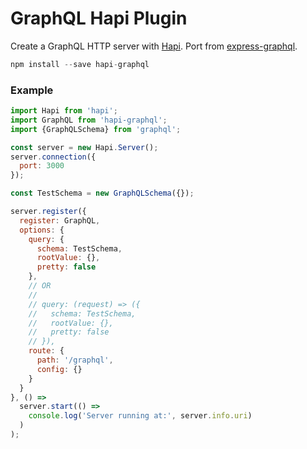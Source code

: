 # GraphQL Hapi Plugin

Create a GraphQL HTTP server with [Hapi](http://hapijs.com).
Port from [express-graphql](https://github.com/graphql/express-graphql).

```js
npm install --save hapi-graphql
```

### Example

```js
import Hapi from 'hapi';
import GraphQL from 'hapi-graphql';
import {GraphQLSchema} from 'graphql';

const server = new Hapi.Server();
server.connection({
  port: 3000
});

const TestSchema = new GraphQLSchema({});

server.register({
  register: GraphQL,
  options: {
    query: {
      schema: TestSchema,
      rootValue: {},
      pretty: false
    },
    // OR
    //
    // query: (request) => ({
    //   schema: TestSchema,
    //   rootValue: {},
    //   pretty: false
    // }),
    route: {
      path: '/graphql',
      config: {}
    }
  }
}, () =>
  server.start(() =>
    console.log('Server running at:', server.info.uri)
  )
);
```
